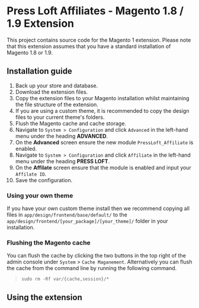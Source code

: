 # Press Loft Affiliates - Magento 1.8 / 1.9 Extension

This project contains source code for the Magento 1 extension.  Please note that this extension assumes that you have a standard installation of Magento 1.8 or 1.9.

## Installation guide
1. Back up your store and database.
2. Download the extension files.
3. Copy the extension files to your Magento installation whilst maintaining the file structure of the extension.
4. If you are using a custom theme, it is recommended to copy the design files to your current theme's folders.
5. Flush the Magento cache and cache storage.
6. Navigate to `System > Configuration` and click `Advanced` in the left-hand menu under the heading **ADVANCED**.
7. On the **Advanced** screen ensure the new module `PressLoft_Affiliate` is enabled.
8. Navigate to `System > Configuration` and click `Affiliate` in the left-hand menu under the heading **PRESS LOFT**.
9. On the **Affilate** screen ensure that the module is enabled and input your `Affilate ID`.
10. Save the configuration.

### Using your own theme
If you have your own custom theme install then we recommend copying all files in `app/design/frontend/base/default/` to the
`app/design/frontend/[your_package]/[your_theme]/` folder in your installation.

### Flushing the Magento cache
You can flush the cache by clicking the two buttons in the top right of the admin console under `System` > `Cache Maganement`.  Alternatively you can flush the cache from the command line by running the following command.
 > `sudo rm -Rf var/{cache,session}/*`

## Using the extension
